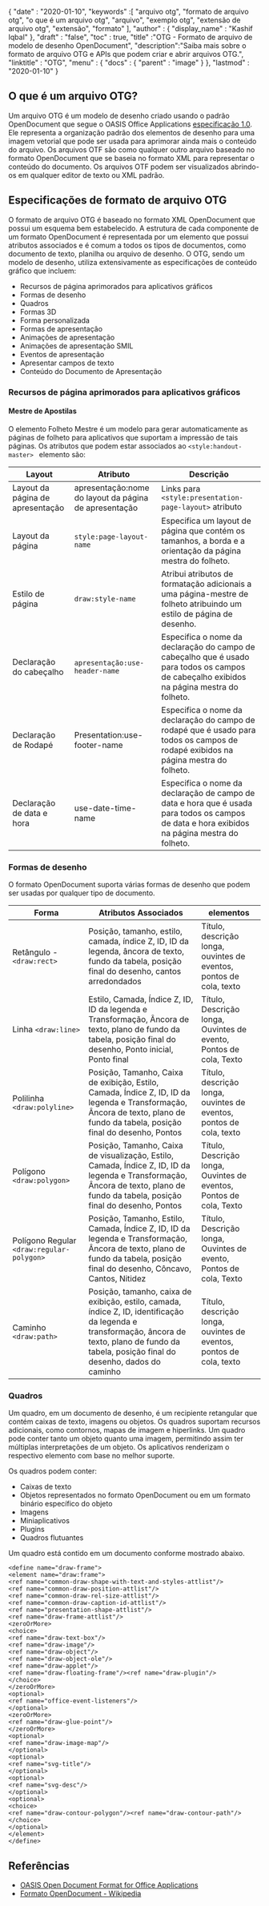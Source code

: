 {
  "date" : "2020-01-10",
  "keywords" :[ "arquivo otg", "formato de arquivo otg", "o que é um arquivo otg", "arquivo", "exemplo otg", "extensão de arquivo otg", "extensão", "formato" ],
  "author" : {
    "display_name" : "Kashif Iqbal"
},
  "draft" : "false",
  "toc" : true,
  "title" :"OTG - Formato de arquivo de modelo de desenho OpenDocument",
  "description":"Saiba mais sobre o formato de arquivo OTG e APIs que podem criar e abrir arquivos OTG.",
  "linktitle" : "OTG",
  "menu" : {
    "docs" : {
      "parent" : "image"
}
},
  "lastmod" : "2020-01-10"
}

## O que é um arquivo OTG?

Um arquivo OTG é um modelo de desenho criado usando o padrão OpenDocument que segue o OASIS Office Applications [especificação 1.0](https://www.oasis-open.org/committees/download.php/12572/OpenDocument-v1.0-os.pdf). Ele representa a organização padrão dos elementos de desenho para uma imagem vetorial que pode ser usada para aprimorar ainda mais o conteúdo do arquivo. Os arquivos OTF são como qualquer outro arquivo baseado no formato OpenDocument que se baseia no formato XML para representar o conteúdo do documento. Os arquivos OTF podem ser visualizados abrindo-os em qualquer editor de texto ou XML padrão.

## Especificações de formato de arquivo OTG ##

O formato de arquivo OTG é baseado no formato XML OpenDocument que possui um esquema bem estabelecido. A estrutura de cada componente de um formato OpenDocument é representada por um elemento que possui atributos associados e é comum a todos os tipos de documentos, como documento de texto, planilha ou arquivo de desenho. O OTG, sendo um modelo de desenho, utiliza extensivamente as especificações de conteúdo gráfico que incluem:

* Recursos de página aprimorados para aplicativos gráficos
* Formas de desenho
* Quadros
* Formas 3D
* Forma personalizada
* Formas de apresentação
* Animações de apresentação
* Animações de apresentação SMIL
* Eventos de apresentação
* Apresentar campos de texto
* Conteúdo do Documento de Apresentação

### Recursos de página aprimorados para aplicativos gráficos ###
#### Mestre de Apostilas ####

O elemento Folheto Mestre é um modelo para gerar automaticamente as páginas de folheto para aplicativos que suportam a impressão de tais páginas.
Os atributos que podem estar associados ao `<style:handout-master> ` elemento são:

|Layout|Atributo|Descrição
---|---|---|
|Layout da página de apresentação|apresentação:nome do layout da página de apresentação|Links para `<style:presentation-page-layout>`  atributo
|Layout da página|`style:page-layout-name` | Especifica um layout de página que contém os tamanhos, a borda e a orientação da página mestra do folheto.
|Estilo de página|`draw:style-name`|Atribui atributos de formatação adicionais a uma página-mestre de folheto atribuindo um estilo de página de desenho.|
|Declaração do cabeçalho| `apresentação:use-header-name`| Especifica o nome da declaração do campo de cabeçalho que é usado para todos os campos de cabeçalho exibidos na página mestra do folheto.
|Declaração de Rodapé| Presentation:use-footer-name|Especifica o nome da declaração do campo de rodapé que é usado para todos os campos de rodapé exibidos na página mestra do folheto.
|Declaração de data e hora|use-date-time-name|Especifica o nome da declaração de campo de data e hora que é usada para todos os campos de data e hora exibidos na página mestra do folheto.

### Formas de desenho ###
O formato OpenDocument suporta várias formas de desenho que podem ser usadas por qualquer tipo de documento.

|Forma|Atributos Associados| elementos
---|---|---|
Retângulo - `<draw:rect> `|Posição, tamanho, estilo, camada, índice Z, ID, ID da legenda, âncora de texto, fundo da tabela, posição final do desenho, cantos arredondados|Título, descrição longa, ouvintes de eventos, pontos de cola, texto
Linha `<draw:line> `|Estilo, Camada, Índice Z, ID, ID da legenda e Transformação, Âncora de texto, plano de fundo da tabela, posição final do desenho, Ponto inicial, Ponto final|Título, Descrição longa, Ouvintes de evento, Pontos de cola, Texto
Polilinha `<draw:polyline> `| Posição, Tamanho, Caixa de exibição, Estilo, Camada, Índice Z, ID, ID da legenda e Transformação, Âncora de texto, plano de fundo da tabela, posição final do desenho, Pontos| Título, descrição longa, ouvintes de eventos, pontos de cola, texto
Polígono `<draw:polygon> `|Posição, Tamanho, Caixa de visualização, Estilo, Camada, Índice Z, ID, ID da legenda e Transformação, Âncora de texto, plano de fundo da tabela, posição final do desenho, Pontos|Título, Descrição longa, Ouvintes de eventos, Pontos de cola, Texto
|Polígono Regular `<draw:regular-polygon> `|Posição, Tamanho, Estilo, Camada, Índice Z, ID, ID da legenda e Transformação, Âncora de texto, plano de fundo da tabela, posição final do desenho, Côncavo, Cantos, Nitidez|Título, Descrição longa, Ouvintes de evento, Pontos de cola, Texto
|Caminho `<draw:path> `|Posição, tamanho, caixa de exibição, estilo, camada, índice Z, ID, identificação da legenda e transformação, âncora de texto, plano de fundo da tabela, posição final do desenho, dados do caminho| Título, descrição longa, ouvintes de eventos, pontos de cola, texto

### Quadros ###
Um quadro, em um documento de desenho, é um recipiente retangular que contém caixas de texto, imagens ou objetos. Os quadros suportam recursos adicionais, como contornos, mapas de imagem e hiperlinks. Um quadro pode conter tanto um objeto quanto uma imagem, permitindo assim ter múltiplas interpretações de um objeto. Os aplicativos renderizam o respectivo elemento com base no melhor suporte.

Os quadros podem conter:
* Caixas de texto
* Objetos representados no formato OpenDocument ou em um formato binário específico do objeto
* Imagens
* Miniaplicativos
* Plugins
* Quadros flutuantes

Um quadro está contido em um documento conforme mostrado abaixo.

```
<define name="draw-frame">
<element name="draw:frame">
<ref name="common-draw-shape-with-text-and-styles-attlist"/>
<ref name="common-draw-position-attlist"/>
<ref name="common-draw-rel-size-attlist"/>
<ref name="common-draw-caption-id-attlist"/>
<ref name="presentation-shape-attlist"/>
<ref name="draw-frame-attlist"/>
<zeroOrMore>
<choice>
<ref name="draw-text-box"/>
<ref name="draw-image"/>
<ref name="draw-object"/>
<ref name="draw-object-ole"/>
<ref name="draw-applet"/>
<ref name="draw-floating-frame"/><ref name="draw-plugin"/>
</choice>
</zeroOrMore>
<optional>
<ref name="office-event-listeners"/>
</optional>
<zeroOrMore>
<ref name="draw-glue-point"/>
</zeroOrMore>
<optional>
<ref name="draw-image-map"/>
</optional>
<optional>
<ref name="svg-title"/>
</optional>
<optional>
<ref name="svg-desc"/>
</optional>
<optional>
<choice>
<ref name="draw-contour-polygon"/><ref name="draw-contour-path"/>
</choice>
</optional>
</element>
</define>
```

## Referências ##
* [OASIS Open Document Format for Office Applications](https://www.oasis-open.org/committees/tc_home.php?wg_abbrev=office)
* [Formato OpenDocument - Wikipedia](https://en.wikipedia.org/wiki/OpenDocument)


